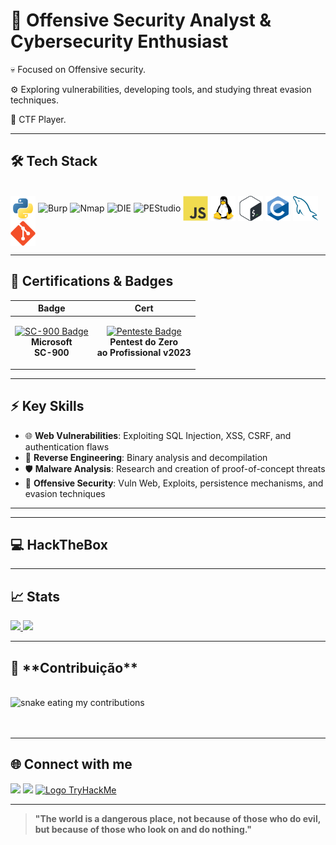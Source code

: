 # 👾 Offensive Security Analyst & Cybersecurity Enthusiast

💀 Focused on Offensive security.  

⚙️ Exploring vulnerabilities, developing tools, and studying threat evasion techniques.

🚩 CTF Player.

---

## 🛠️ **Tech Stack**

<div style="display: inline_block"><br>
  <img align="center" alt="Python" height="40" width="40" src="https://raw.githubusercontent.com/devicons/devicon/master/icons/python/python-original.svg">
  <img align="center" alt="Burp" height="40" width="40" src="https://www.kali.org/tools/burpsuite/images/burpsuite-logo.svg">
  <img align="center" alt="Nmap" height="40" width="40" src="https://www.kali.org/tools/nmap/images/nmap-logo.svg">
  <img align="center" alt="DIE" height="40" width="40" src="https://appimage.github.io/database/Detect_It_Easy/icons/256x256/die.png">
  <img align="center" alt="PEStudio" height="40" width="40" src="https://images2.imgbox.com/64/f0/EyhKJesQ_o.jpg">
  <img align="center" alt="JavaScript" height="40" width="40" src="https://raw.githubusercontent.com/devicons/devicon/master/icons/javascript/javascript-original.svg">
  <img align="center" alt="Linux" height="40" width="40" src="https://raw.githubusercontent.com/devicons/devicon/master/icons/linux/linux-original.svg">
  <img align="center" alt="Bash" height="40" width="40" src="https://raw.githubusercontent.com/devicons/devicon/master/icons/bash/bash-original.svg">
  <img align="center" alt="C" height="40" width="40" src="https://raw.githubusercontent.com/devicons/devicon/master/icons/c/c-original.svg">
  <img align="center" alt="SQL" height="40" width="40" src="https://raw.githubusercontent.com/devicons/devicon/master/icons/mysql/mysql-original.svg">
  <img align="center" alt="Git" height="40" width="40" src="https://raw.githubusercontent.com/devicons/devicon/master/icons/git/git-original.svg">

</div>

---

## 🥇 **Certifications & Badges**

| Badge | Cert |
|:-----:|:----:|
| <p align="center" style="vertical-align:top;"><a href="[LINK_DO_SC900](https://learn.microsoft.com/api/credentials/share/pt-br/scripthit/B5785894B82B286E?sharingId=36C9293D58F3624A)" target="_blank"><img src="https://learn.microsoft.com/media/learn/certification/badges/microsoft-certified-fundamentals-badge.svg?branch=main" alt="SC-900 Badge" width="90" height="90"></a><br><strong>Microsoft<br>SC-900</strong></p> | <p align="center" style="vertical-align:top;"><a href="https://solyd.com.br/verificar/fTtJgQ7v6R/" target="_blank"><img src="https://cdn.ead.guru/74/media/public/websites/sites-solyd/solyd_one_sycp_logo.webp" alt="Penteste Badge" width="90" height="90"></a><br><strong>Pentest do Zero<br>ao Profissional v2023</strong></p> |


---

## ⚡ **Key Skills**
- 🌐 **Web Vulnerabilities**: Exploiting SQL Injection, XSS, CSRF, and authentication flaws  
- 🧩 **Reverse Engineering**: Binary analysis and decompilation  
- 🛡️ **Malware Analysis**: Research and creation of proof-of-concept threats  
- 📜 **Offensive Security**: Vuln Web, Exploits, persistence mechanisms, and evasion techniques  

---



<!-- KRPT{y0u-f0und-4-fl4g} -->

---

## 💻 **HackTheBox**

---

## 📈 **Stats**

<div>
  <a href="https://github.com/5kr1pt">
    <img height="180em" src="https://github-readme-stats.vercel.app/api?username=5kr1pt&show_icons=true&theme=dark#gh-dark-mode-only&include_all_commits=true&count_private=true"/>
    <img height="180em" src="https://github-readme-stats.vercel.app/api/top-langs/?username=5kr1pt&layout=compact&langs_count=7&theme=dark#gh-dark-mode-only"/>
  </a>
</div>

---

<div align="left">
  <h2>🐍 **Contribuição**</h2>
  <br>
  <img alt="snake eating my contributions" src="https://raw.githubusercontent.com/5kr1pt/5kr1pt/output/github-contribution-grid-snake.svg" />
  <br/><br/><br/>
</div>

---


## 🌐 **Connect with me**

<div>
  <a href="mailto:pgwerneck5@gmail.com" target="_blank"><img src="https://img.shields.io/badge/Gmail-D14836?style=for-the-badge&logo=gmail&logoColor=white" target="_blank"></a>
  <a href="https://www.linkedin.com/in/paulo-g-werneck-4199b9256/" target="_blank"><img src="https://img.shields.io/badge/-LinkedIn-%230077B5?style=for-the-badge&logo=linkedin&logoColor=white" target="_blank"></a>
  <a href="https://tryhackme.com/p/krpt" target="_blank"><img src="https://assets.tryhackme.com/img/logo/tryhackme_logo_full.svg" width="90" height="40" alt="Logo TryHackMe"target="_blank"></a>
</div>

---

> **"The world is a dangerous place, not because of those who do evil, but because of those who look on and do nothing."**
